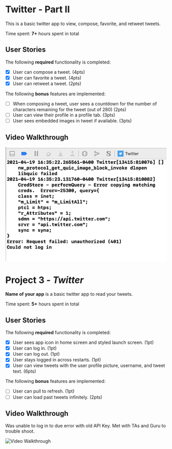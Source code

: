 # Twitter - Part II

This is a basic twitter app to view, compose, favorite, and retweet tweets.

Time spent: **7+** hours spent in total

## User Stories

The following **required** functionality is completed:

- [x] User can compose a tweet. (4pts)
- [x] User can favorite a tweet. (4pts)
- [x] User can retweet a tweet. (2pts)

The following **bonus** features are implemented:

- [ ] When composing a tweet, user sees a countdown for the number of characters remaining for the tweet (out of 280) (2pts)
- [ ] User can view their profile in a profile tab. (3pts)
- [ ] User sees embedded images in tweet if available. (3pts)

## Video Walkthrough

<img src='Screen Shot 2021-04-19 at 4.35.48 PM.png' title='Screen Shot of Error message' width='' alt='Video Walkthrough' />

# Project 3 - *Twitter*

**Name of your app** is a basic twitter app to read your tweets.

Time spent: **5+** hours spent in total

## User Stories

The following **required** functionality is completed:

- [x] User sees app icon in home screen and styled launch screen. (1pt)
- [x] User can log in. (1pt)
- [x] User can log out. (1pt)
- [x] User stays logged in across restarts. (1pt)
- [x] User can view tweets with the user profile picture, username, and tweet text. (6pts)

The following **bonus** features are implemented:

- [ ] User can pull to refresh. (1pt)
- [ ] User can load past tweets infinitely. (2pts)

## Video Walkthrough

Was unable to log in to due error with old API Key. Met with TAs and Guru to trouble shoot.

<img src='unit 3 gif.gif' title='Screen shot of error message' width='' alt='Video Walkthrough' />

